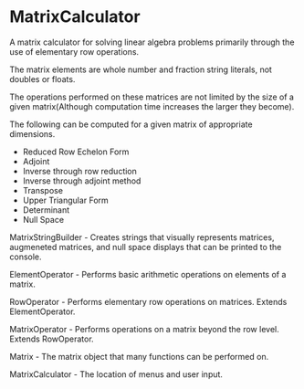 # MatrixCalculator
A matrix calculator for solving linear algebra problems primarily through the use of elementary row operations.

The matrix elements are whole number and fraction string literals, not doubles or floats.

The operations performed on these matrices are not limited by the size of a given matrix(Although computation time increases the larger they become).

The following can be computed for a given matrix of appropriate dimensions.
  - Reduced Row Echelon Form
  - Adjoint
  - Inverse through row reduction
  - Inverse through adjoint method
  - Transpose
  - Upper Triangular Form
  - Determinant
  - Null Space

MatrixStringBuilder - Creates strings that visually represents matrices, augmeneted matrices, and null space displays that can be printed to the console.

ElementOperator - Performs basic arithmetic operations on elements of a matrix.

RowOperator - Performs elementary row operations on matrices. Extends ElementOperator.

MatrixOperator - Performs operations on a matrix beyond the row level. Extends RowOperator.

Matrix - The matrix object that many functions can be performed on.

MatrixCalculator - The location of menus and user input.
